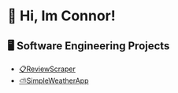 # 👋 Hi, Im Connor! 
## 🖥️ Software Engineering Projects
- [📋ReviewScraper](https://github.com/cfederoff/ReviewScraper)
- [⛅️SimpleWeatherApp](https://github.com/cfederoff/WeatherApp)



<!--
**cfederoff/Cfederoff** is a ✨ _special_ ✨ repository because its `README.md` (this file) appears on your GitHub profile.

Here are some ideas to get you started:

- 🔭 I’m currently working on ...
- 🌱 I’m currently learning ...
- 👯 I’m looking to collaborate on ...
- 🤔 I’m looking for help with ...
- 💬 Ask me about ...
- 📫 How to reach me: ...
- 😄 Pronouns: ...
- ⚡ Fun fact: ...
-->
